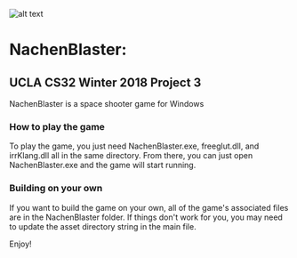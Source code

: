 ![alt text](https://github.com/chauandrew/NachenBlaster/blob/master/screenshot.PNG)

# NachenBlaster:
## UCLA CS32 Winter 2018 Project 3

NachenBlaster is a space shooter game for Windows

### How to play the game

To play the game, you just need NachenBlaster.exe, freeglut.dll,  and irrKlang.dll all in the same directory. From there, you can just open NachenBlaster.exe and the game will start running.

### Building on your own

If you want to build the game on your own, all of the game's associated files are in the NachenBlaster folder. If things don't work for you, you may need to update the asset directory string in the main file. 


Enjoy!

